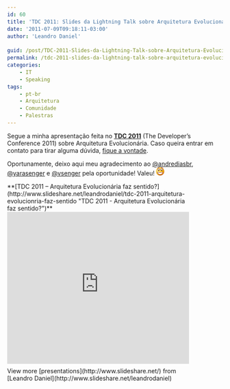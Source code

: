 ```yaml
---
id: 60
title: 'TDC 2011: Slides da Lightning Talk sobre Arquitetura Evolucionária'
date: '2011-07-09T09:18:11-03:00'
author: 'Leandro Daniel'

guid: /post/TDC-2011-Slides-da-Lightning-Talk-sobre-Arquitetura-Evolucionaria.aspx
permalink: /tdc-2011-slides-da-lightning-talk-sobre-arquitetura-evolucionaria/
categories:
    - IT
    - Speaking
tags:
    - pt-br
    - Arquitetura
    - Comunidade
    - Palestras
---
```


Segue a minha apresentação feita no [**TDC 2011**](http://thedevelopersconference.com.br/#geral) (The Developer’s Conference 2011) sobre Arquitetura Evolucionária. Caso queira entrar em contato para tirar alguma dúvida, [fique a vontade](http://www.leandrodaniel.com/contact).

Oportunamente, deixo aqui meu agradecimento ao [@andrediasbr](http://twitter.com/andrediasbr), [@yarasenger](http://twitter.com/yarasenger) e [@vsenger](http://twitter.com/vsenger) pela oportunidade! Valeu! ![Smiley de boca aberta](/assets/pics/wlEmoticon-openmouthedsmile.png)

<div id="__ss_8544377" style="width: 425px">**[TDC 2011 – Arquitetura Evolucionária faz sentido?](http://www.slideshare.net/leandrodaniel/tdc-2011-arquitetura-evolucionria-faz-sentido "TDC 2011 - Arquitetura Evolucionária faz sentido?")** <iframe frameborder="0" height="355" loading="lazy" marginheight="0" marginwidth="0" scrolling="no" src="http://www.slideshare.net/slideshow/embed_code/8544377" width="425"></iframe><div style="padding-bottom: 12px; padding-left: 0px; padding-right: 0px; padding-top: 5px">View more [presentations](http://www.slideshare.net/) from [Leandro Daniel](http://www.slideshare.net/leandrodaniel) </div></div>
